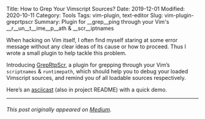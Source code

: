 Title: How to Grep Your Vimscript Sources?
Date: 2019-12-01
Modified: 2020-10-11
Category: Tools
Tags: vim-plugin, text-editor
Slug: vim-plugin-greprtpscr
Summary: Plugin for __grep__ping through your Vim's __r__un__t__ime__p__ath & __scr__iptnames




When hacking on Vim itself, I often find myself staring at some error message
without any clear ideas of its cause or how to proceed. Thus I wrote a small
plugin to help tackle this problem.

Introducing [GrepRtpScr](https://github.com/jyscao/vim-greprtpscr), a plugin
for grepping through your Vim’s `scriptnames` & `runtimepath`, which should
help you to debug your loaded Vimscript sources, and remind you of all
loadable sources respectively.

Here’s an [asciicast](https://asciinema.org/a/8VTauXdwR7Aqhqibfh98BUC7P)
(also in project README) with a quick demo.



<hr>

###### This post originally appeared on [Medium](https://medium.com/@jyscao/how-to-grep-your-vimscript-sources-d8291950d983?source=friends_link&sk=2e0c78869c58bdbc1532c00aceb4a661).
